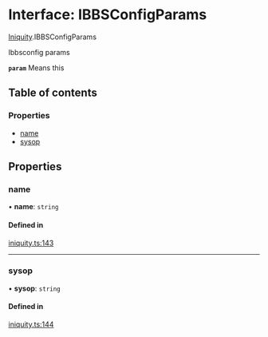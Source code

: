 # Interface: IBBSConfigParams

[Iniquity](../modules/Iniquity.md).IBBSConfigParams

Ibbsconfig params

**`param`** Means this

## Table of contents

### Properties

- [name](Iniquity.IBBSConfigParams.md#name)
- [sysop](Iniquity.IBBSConfigParams.md#sysop)

## Properties

### name

• **name**: `string`

#### Defined in

[iniquity.ts:143](https://github.com/iniquitybbs/iniquity/blob/11fe461/packages/core/src/iniquity.ts#L143)

___

### sysop

• **sysop**: `string`

#### Defined in

[iniquity.ts:144](https://github.com/iniquitybbs/iniquity/blob/11fe461/packages/core/src/iniquity.ts#L144)
